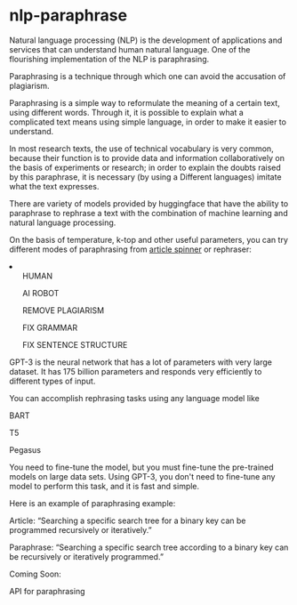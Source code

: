 # nlp-paraphrase
Natural language processing (NLP) is the development of applications and services that can understand human natural language. One of the flourishing implementation of the NLP is paraphrasing. 

Paraphrasing is a technique through which one can avoid the accusation of plagiarism. 

Paraphrasing is a simple way to reformulate the meaning of a certain text, using different words. Through it, it is possible to explain what a complicated text means using simple language, in order to make it easier to understand. 

In most research texts, the use of technical vocabulary is very common, because their function is to provide data and information collaboratively on the basis of experiments or research; in order to explain the doubts raised by this paraphrase, it is necessary (by using a Different languages) imitate what the text expresses. 

There are variety of models provided by huggingface that have the ability to paraphrase to rephrase a text with the combination of machine learning and natural language processing.  

On the basis of temperature, k-top and other useful parameters, you can try different modes of paraphrasing from <a href="http://aiarticlespinner.co/">article spinner</a> or rephraser: 
<li>
<ul>HUMAN</ul> 

<ul>AI ROBOT</ul>  

<ul>REMOVE PLAGIARISM</ul> 

<ul>FIX GRAMMAR</ul> 

<ul>FIX SENTENCE STRUCTURE</ul>
 </li>

GPT-3 is the neural network that has a lot of parameters with very large dataset. It has 175 billion parameters and responds very efficiently to different types of input. 

You can accomplish rephrasing tasks using any language model like 

BART 

T5 

Pegasus 

You need to fine-tune the model, but you must fine-tune the pre-trained models on large data sets. Using GPT-3, you don't need to fine-tune any model to perform this task, and it is fast and simple. 

Here is an example of paraphrasing example: 

Article: “Searching a specific search tree for a binary key can be programmed recursively or iteratively.” 

Paraphrase: “Searching a specific search tree according to a binary key can be recursively or iteratively programmed.” 

Coming Soon: 

API for paraphrasing 

 
